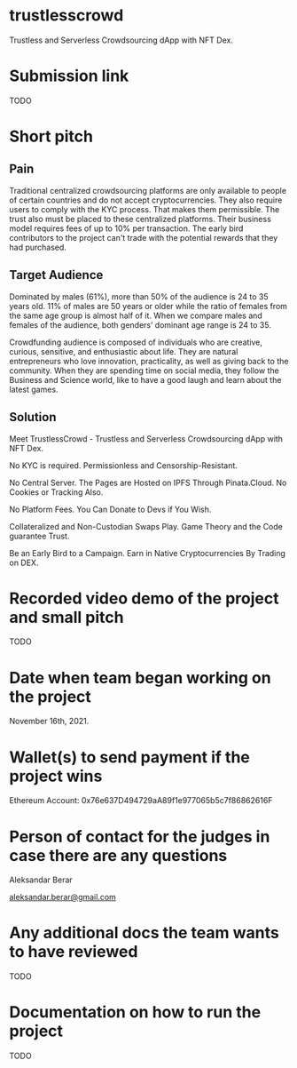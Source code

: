 # trustlesscrowd
Trustless and Serverless Crowdsourcing dApp with NFT Dex.

# Submission link
TODO

# Short pitch
## Pain
Traditional centralized crowdsourcing platforms are only available to people of certain countries and do not accept cryptocurrencies. They also require users to comply with the KYC process. That makes them permissible. The trust also must be placed to these centralized platforms. Their business model requires fees of up to 10% per transaction. The early bird contributors to the project can't trade with the potential rewards that they had purchased. 

## Target Audience
Dominated by males (61%), more than 50% of the audience is 24 to 35 years old. 11% of males are 50 years or older while the ratio of females from the same age group is almost half of it. When we compare males and females of the audience, both genders’ dominant age range is 24 to 35.

Crowdfunding audience is composed of individuals who are creative, curious, sensitive, and enthusiastic about life. They are natural entrepreneurs who love innovation, practicality, as well as giving back to the community. When they are spending time on social media, they follow the Business and Science world, like to have a good laugh and learn about the latest games.

## Solution
Meet TrustlessCrowd - Trustless and Serverless Crowdsourcing dApp with NFT Dex.

No KYC is required. Permissionless and Censorship-Resistant.

No Central Server. The Pages are Hosted on IPFS Through Pinata.Cloud. No Cookies or Tracking Also.

No Platform Fees. You Can Donate to Devs if You Wish.

Collateralized and Non-Custodian Swaps Play. Game Theory and the Code guarantee Trust.

Be an Early Bird to a Campaign. Earn in Native Cryptocurrencies By Trading on DEX.

# Recorded video demo of the project and small pitch
TODO

# Date when team began working on the project 
November 16th, 2021.

# Wallet(s) to send payment if the project wins
Ethereum Account: 0x76e637D494729aA89f1e977065b5c7f86862616F

# Person of contact for the judges in case there are any questions
Aleksandar Berar

aleksandar.berar@gmail.com

# Any additional docs the team wants to have reviewed
TODO

# Documentation on how to run the project
TODO
